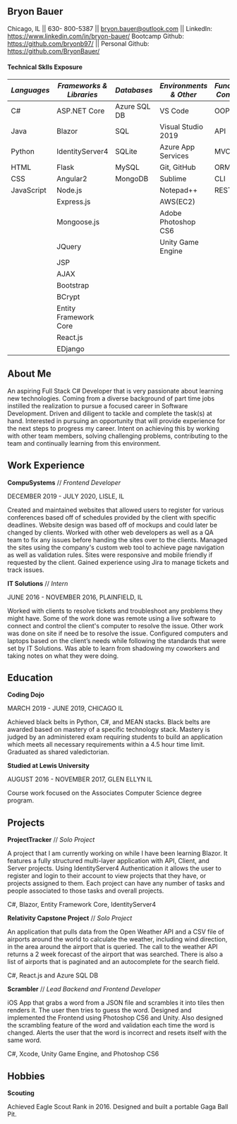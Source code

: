 ## Bryon Bauer
Chicago, IL || 630- 800-5387 || bryon.bauer@outlook.com || LinkedIn: https://www.linkedin.com/in/bryon-bauer/
Bootcamp Github: https://github.com/bryonb97/ || Personal Github: https://github.com/BryonBauer/


#### Technical Sklls Exposure
| *Languages* | *Frameworks & Libraries* | *Databases* | *Environments & Other* | *Functional Concepts* |
| ----------- | ------------------------ | ----------- | ---------------------- | --------------------- |
| C# | ASP.NET Core | Azure SQL DB | VS Code | OOP |
| Java | Blazor | SQL | Visual Studio 2019 | API |
| Python | IdentityServer4 | SQLite | Azure App Services | MVC |
| HTML | Flask | MySQL | Git, GitHub | ORM |
| CSS | Angular2 | MongoDB | Sublime | CLI |
| JavaScript | Node.js |  | Notepad++ | REST API |
|  | Express.js |  | AWS(EC2) |  |
|  | Mongoose.js |  | Adobe Photoshop CS6 |  |
|  | JQuery |  | Unity Game Engine  |  |
|  | JSP |  |  |  |
|  | AJAX |  |  |  |
|  | Bootstrap |  |  |  |
|  | BCrypt |  |  |  |
|  | Entity Framework Core |  |  |  |
|  | React.js |  |  |  |
|  | EDjango |  |  |  |


## About Me
An aspiring Full Stack C# Developer that is very passionate about learning new technologies. Coming from a diverse background of part time jobs instilled the realization to pursue a focused career in Software Development. Driven and diligent to tackle and complete the task(s) at hand. Interested in pursuing an opportunity that will provide experience for the next steps to progress my career. Intent on achieving this by working with other team members, solving challenging problems, contributing to the team and continually learning from this environment.


## Work Experience
**CompuSystems** // *Frontend Developer*

DECEMBER 2019 - JULY 2020,  LISLE, IL

Created and maintained websites that allowed users to register for various conferences based off of schedules provided by the client with specific deadlines. Website design was based off of mockups and could later be changed by clients. Worked with other web developers as well as a QA team to fix any issues before handing the sites over to the clients. Managed the sites using the company's custom web tool to achieve page navigation as well as validation rules.  Sites were responsive and mobile friendly if requested by the client. Gained experience using Jira to manage tickets and track issues.  

**IT Solutions** // *Intern*

JUNE 2016 - NOVEMBER 2016,  PLAINFIELD, IL

Worked with clients to resolve tickets and troubleshoot any problems they might have.  Some of the work done was remote using a live software to connect and control the client's computer to resolve the issue. Other work was done on site if need be to resolve the issue. Configured computers and laptops based on the client’s needs while following the standards that were set by IT Solutions. Was able to learn from shadowing my coworkers and taking notes on what they were doing.


## Education
**Coding Dojo**

MARCH  2019 - JUNE  2019,  CHICAGO IL

Achieved black belts in Python, C#, and MEAN stacks. Black belts are awarded based on mastery of a specific technology stack.  Mastery is judged by an administered exam requiring students to build an application which meets all necessary requirements within a 4.5 hour time limit.
Graduated as shared valedictorian.

**Studied at Lewis University**

AUGUST  2016 - NOVEMBER  2017, GLEN ELLYN IL

Course work focused on the Associates Computer Science degree program.


## Projects
**ProjectTracker** // *Solo Project*

A project that I am currently working on while I have been learning Blazor. It features a fully structured multi-layer application with API, Client, and Server projects. Using IdentityServer4 Authentication it allows the user to register and login to their account to view projects that they have, or projects assigned to them. Each project can have any number of tasks and people associated to those tasks and overall projects. 

C#, Blazor, Entity Framework Core, IdentityServer4

**Relativity Capstone Project**  // *Solo Project*

An application that pulls data from the Open Weather API and a CSV file of airports around the world to calculate the weather, including wind direction, in the area around the airport that is queried. The call to the weather API returns a 2 week forecast of the airport that was searched. There is also a list of airports that is paginated and an autocomplete for the search field.   

C#, React.js and Azure SQL DB

**Scrambler** // *Lead Backend and Frontend Developer*

iOS App that grabs a word from a JSON file and scrambles it into tiles then renders it. The user then tries to guess the word. Designed and implemented the Frontend using Photoshop CS6 and Unity. Also designed the scrambling feature of the word and validation each time the word is changed. Alerts the user that the word is incorrect and resets itself with the same word.

C#, Xcode, Unity Game Engine, and Photoshop CS6


## Hobbies

**Scouting**

Achieved Eagle Scout Rank in 2016. Designed and built a portable Gaga Ball Pit.


<!-- ### Footer

Last updated: August 2, 2020 -->

